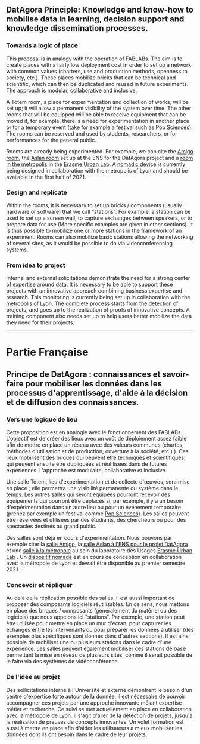 ## DatAgora Principle: Knowledge and know-how to mobilise data in learning, decision support and knowledge dissemination processes.

### Towards a logic of place

This proposal is in analogy with the operation of FABLABs. The aim is to create places with a fairly low deployment cost in order to set up a network with common values (charters, use and production methods, openness to society, etc.). These places mobilize bricks that can be technical and scientific, which can then be duplicated and reused in future experiments. The approach is modular, collaborative and inclusive. 

A Totem room, a place for experimentation and collection of works, will be set up; it will allow a permanent visibility of the system over time. The other rooms that will be equipped will be able to receive equipment that can be moved if, for example, there is a need for experimentation in another place or for a temporary event (take for example a festival such as [Pop Sciences](https://popsciences.universite-lyon.fr/le_festival/)). The rooms can be reserved and used by students, researchers, or for performances for the general public.

Rooms are already being experimented. For example, we can cite the [Amigo room](Amigo_platform), the [Aslan room](https://aslan.universite-lyon.fr/) set up at the ENS for the DatAgora project and a [room in the metropolis](Vegetalization-Project) in the [Erasme Urban Lab](https://www.erasme.org/#erasme). A [nomadic device](http://www.auvergne-rhone-alpesolidaires.org/formation/formation-la-mediation-nomade-lyon-69) is currently being designed in collaboration with the metropolis of Lyon and should be available in the first half of 2021.

### Design and replicate

Within the rooms, it is necessary to set up bricks / components (usually hardware or software) that we call "stations". For example, a station can be used to set up a screen wall, to capture exchanges between speakers, or to prepare data for use (More specific examples are given in other sections). It is thus possible to mobilize one or more stations in the framework of an experiment. Rooms can also mobilize basic stations allowing the networking of several sites, as it would be possible to do via videoconferencing systems.

### From idea to project

Internal and external solicitations demonstrate the need for a strong center of expertise around data. It is necessary to be able to support these projects with an innovative approach combining business expertise and research. This monitoring is currently being set up in collaboration with the metropolis of Lyon. The complete process starts from the detection of projects, and goes up to the realization of proofs of innovative concepts. A training component also needs set up to help users better mobilize the data they need for their projects. 







*** 
# Partie Française

## Principe de DatAgora : connaissances et savoir-faire pour mobiliser les données dans les processus d'apprentissage, d'aide à la décision et de diffusion des connaissances.

### Vers une logique de lieu
Cette proposition est en analogie avec le fonctionnement des FABLABs. L'objectif est de créer des lieux avec un coût de déploiement assez faible afin de mettre en place un réseau avec des valeurs communes (chartes, méthodes d'utilisation et de production, ouverture à la société, etc.) ). Ces lieux mobilisent des briques qui peuvent être techniques et scientifiques, qui peuvent ensuite être dupliquées et réutilisées dans de futures expériences. L'approche est modulaire, collaborative et inclusive. 

Une salle Totem, lieu d'expérimentation et de collecte d'œuvres, sera mise en place ; elle permettra une visibilité permanente du système dans le temps. Les autres salles qui seront équipées pourront recevoir des équipements qui pourront être déplacés si, par exemple, il y a un besoin d'expérimentation dans un autre lieu ou pour un événement temporaire (prenez par exemple un festival comme [Pop Sciences](https://popsciences.universite-lyon.fr/le_festival/)). Les salles peuvent être réservées et utilisées par des étudiants, des chercheurs ou pour des spectacles destinés au grand public.

Des salles sont déjà en cours d'expérimentation. Nous pouvons par exemple citer la [salle Amigo](Amigo_platform), la [salle Aslan à l'ENS pour le projet DatAgora](https://aslan.universite-lyon.fr/) et une [salle à la métropole](Vegetalization-Project) au sein du laboratoire des Usages [Erasme Urban Lab](https://www.erasme.org/#erasme) . Un [dispositif nomade](http://www.auvergne-rhone-alpesolidaires.org/formation/formation-la-mediation-nomade-lyon-69) est en cours de conception en collaboration avec la métropole de Lyon et devrait être disponible au premier semestre 2021 .

### Concevoir et répliquer
Au delà de la réplication possible des salles, il est aussi important de proposer des composants logiciels réutilisables. En ce sens, nous mettons en place des briques / composants (généralement du matériel ou des logiciels) que nous appelons ici "stations". Par exemple, une station peut être utilisée pour mettre en place un mur d'écran, pour capturer les échanges entre les intervenants ou pour préparer les données à utiliser (des exemples plus spécifiques sont donnés dans d'autres sections). Il est ainsi possible de mobiliser une ou plusieurs stations dans le cadre d'une expérience. Les salles peuvent également mobiliser des stations de base permettant la mise en réseau de plusieurs sites, comme il serait possible de le faire via des systèmes de vidéoconférence.

### De l'idée au projet
Des sollicitations interne à l'Université et externe démontrent le besoin d'un centre d'expertise forte autour de la donnée. Il est nécessaire de pouvoir accompagner ces projets par une approche innovante mêlant expertise métier et recherche. Ce suivi se met actuellement en place en collaboration avec la métropole de Lyon. Il s'agit d'aller de la détection de projets, jusqu'à la réalisation de preuves de concepts innovantes. Un volet formation est aussi à mettre en place afin d'aider les utilisateurs à mieux mobiliser les données dont ils ont besoin dans le cadre de leur projets. 

